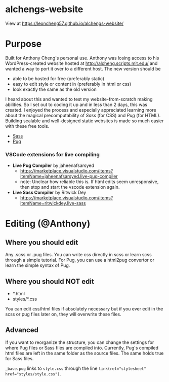 # alchengs-website

View at https://leoncheng57.github.io/alchengs-website/

# Purpose

Built for Anthony Cheng's personal use. Anthony was losing access to his WordPress-created website hosted at http://alcheng.scripts.mit.edu/ and wanted a way to port it over to a different host. The new version should be 
- able to be hosted for free (preferably static)
- easy to edit style or content in (preferably in html or css)
- look exactly the same as the old version

I heard about this and wanted to test my website-from-scratch making abilities. So I set out to coding it up and in less than 2 days, this was created. I enjoyed the process and especially appreciated learning more about the magical precomputability of *Sass* (for CSS) and *Pug* (for HTML). Building scalable and well-designed static websites is made so much easier with these free tools.

- [Sass](https://sass-lang.com/guide)
- [Pug](https://pugjs.org/api/getting-started.html)

### VSCode extensions for live compiling
- **Live Pug Compiler** by jaheenafsarsyed 
    - https://marketplace.visualstudio.com/items?itemName=jaheenafsarsyed.live-pug-compiler
    - note: Unclear how reliable this is. If html edits seem unresponsive, then stop and start the vscode extension again.
- **Live Sass Compiler** by Ritwick Dey 
    - https://marketplace.visualstudio.com/items?itemName=ritwickdey.live-sass

# Editing (@Anthony)

## Where you should edit
Any .scss or .pug files. You can write css directly in scss or learn scss through a simple tutorial. For Pug, you can use a html2pug convertor or learn the simple syntax of Pug.

## Where you should NOT edit
- *.html
- styles/*.css

You can edit css/html files if absolutely necessary but if you ever edit in the scss or pug files later on, they will overwrite these files.

## Advanced

If you want to reorganize the structure, you can change the settings for where Pug files or Sass files are compiled into. Currently, Pug's compiled html files are left in the same folder as the source files. The same holds true for Sass files. 

`_base.pug` links to `style.css` through the line `link(rel="stylesheet" href="styles/style.css")`.
